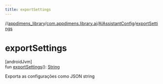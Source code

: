 ```yaml
---
title: exportSettings
---
```

//[appdimens_library](../../../index.html)/[com.appdimens.library.ai](../index.html)/[AIAssistantConfig](index.html)/[exportSettings](export-settings.html)



# exportSettings



[androidJvm]\
fun [exportSettings](export-settings.html)(): [String](https://kotlinlang.org/api/core/kotlin-stdlib/kotlin/-string/index.html)



Exporta as configurações como JSON string




